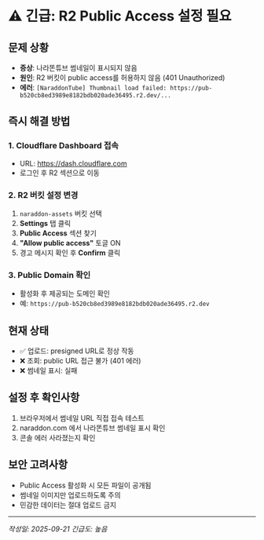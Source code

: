 # ⚠️ 긴급: R2 Public Access 설정 필요

## 문제 상황
- **증상**: 나라똔튜브 썸네일이 표시되지 않음
- **원인**: R2 버킷이 public access를 허용하지 않음 (401 Unauthorized)
- **에러**: `[NaraddonTube] Thumbnail load failed: https://pub-b520cb8ed3989e8182bdb020ade36495.r2.dev/...`

## 즉시 해결 방법

### 1. Cloudflare Dashboard 접속
- URL: https://dash.cloudflare.com
- 로그인 후 R2 섹션으로 이동

### 2. R2 버킷 설정 변경
1. `naraddon-assets` 버킷 선택
2. **Settings** 탭 클릭
3. **Public Access** 섹션 찾기
4. **"Allow public access"** 토글 ON
5. 경고 메시지 확인 후 **Confirm** 클릭

### 3. Public Domain 확인
- 활성화 후 제공되는 도메인 확인
- 예: `https://pub-b520cb8ed3989e8182bdb020ade36495.r2.dev`

## 현재 상태
- ✅ 업로드: presigned URL로 정상 작동
- ❌ 조회: public URL 접근 불가 (401 에러)
- ❌ 썸네일 표시: 실패

## 설정 후 확인사항
1. 브라우저에서 썸네일 URL 직접 접속 테스트
2. naraddon.com 에서 나라똔튜브 썸네일 표시 확인
3. 콘솔 에러 사라졌는지 확인

## 보안 고려사항
- Public Access 활성화 시 모든 파일이 공개됨
- 썸네일 이미지만 업로드하도록 주의
- 민감한 데이터는 절대 업로드 금지

---
*작성일: 2025-09-21*
*긴급도: 높음*